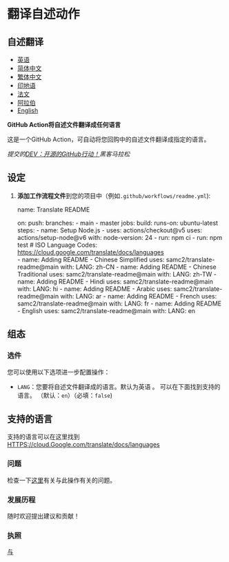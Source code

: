 # 翻译自述动作

## 自述翻译

-   [英语](README.md)
-   [简体中文](README.zh-CN.md)
-   [繁体中文](README.zh-TW.md)
-   [印地语](README.hi.md)
-   [法文](README.fr.md)
-   [阿拉伯](README.ar.md)
-   [English](README.en.md)

**GitHub Action将自述文件翻译成任何语言**

这是一个GitHub Action，可自动将您回购中的自述文件翻译成指定的语言。

_提交的[DEV：开源的GitHub行动！](https://dev.to/devteam/announcing-the-github-actions-hackathon-on-dev-3ljn)黑客马拉松_

## 设定

1.  **添加工作流程文件**到您的项目中（例如`.github/workflows/readme.yml`):


    name: Translate README

    on:
      push:
        branches:
          - main
          - master
    jobs:
      build:
        runs-on: ubuntu-latest
        steps:
          - name: Setup Node.js
          - uses: actions/checkout@v5
            uses: actions/setup-node@v6
            with:
              node-version: 24
          - run: npm ci
          - run: npm test
          # ISO Language Codes: https://cloud.google.com/translate/docs/languages  
          - name: Adding README - Chinese Simplified
            uses: samc2/translate-readme@main
            with:
              LANG: zh-CN
          - name: Adding README - Chinese Traditional
            uses: samc2/translate-readme@main
            with:
              LANG: zh-TW
          - name: Adding README - Hindi
            uses: samc2/translate-readme@main
            with:
              LANG: hi
          - name: Adding README - Arabic
            uses: samc2/translate-readme@main
            with:
              LANG: ar
          - name: Adding README - French
            uses: samc2/translate-readme@main
            with:
              LANG: fr
          - name: Adding README - English
            uses: samc2/translate-readme@main
            with:
              LANG: en  

## 组态

### 选件

您可以使用以下选项进一步配置操作：

-   `LANG`：您要将自述文件翻译成的语言。默认为英语 。 可以在下面找到支持的语言。
    （默认：`en`）（必填：`false`)

## 支持的语言

支持的语言可以在这里找到[HTTPS://cloud.Google.com/translate/docs/languages](https://cloud.google.com/translate/docs/languages)

### 问题

检查一下[这里](https://github.com/samc2/translate-readme/issues/1)有关与此操作有关的问题。

### 发展历程

随时欢迎提出建议和贡献！

### 执照

[与](./LICENSE)
